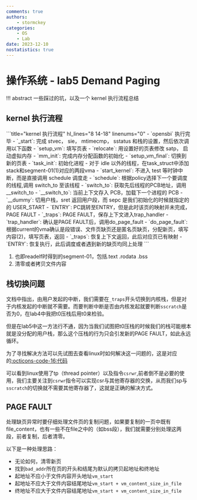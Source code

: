 ```yaml
---
comments: true
authors:
    - stormckey
categories:
    - OS
    - Lab
date: 2023-12-10
nostatistics: true
---
```


# 操作系统 - lab5 Demand Paging
!!! abstract
    一些踩过的坑，以及一个 kernel 执行流程总结
<!-- more -->

## kernel 执行流程

<div class="annotate" markdown>
```title="kernel 执行流程" hl_lines="8 14-18" linenums="0"
- `opensbi` 执行完毕
- `_start`: 完成 stvec， sie， mtimecmp， sstatus 和栈的设置，然后依次调用以下函数
    - `setup_vm`: 填写页表
    - `relocate`: 用设置好的页表修改 satp， 启动虚拟内存
    - `mm_init`: 完成内存分配函数的初始化
    - `setup_vm_final`: 切换到新的页表
    - `task_init`: 初始化进程
        - 对于 idle 以外的线程，在task_struct中添加stack和segment-01(1)对应的两段vma
- `start_kernel`: 不进入 test 等时钟中断，而是直接调用 schedule 调度走
- `schedule`: 根据policy选择下一个要调度的线程,调用 switch_to 至该线程
- `switch_to`: 获取先后线程的PCB地址，调用__switch_to
- `__switch_to`: 当前上下文存入 PCB，加载下一个进程的 PCB
- `__dummy`: 切用户栈，sret 返回用户段，而 sepc 是我们初始化的时候就指定的的 USER_START
- `ENTRY`: PC跳转至ENTRY，但是此时该页的映射并未完成，PAGE FAULT
- `_traps`: PAGE FAULT，保存上下文进入trap_handler
- `trap_handler`: 确认是PAGE FAULT后，调用do_page_fault
- `do_page_fault`: 根据current的vma确认是段错误、文件页缺页还是匿名页缺页，分配新页，填写内容(2)，填写页表，返回
- `_traps`: 恢复上下文返回，此后对应页已有映射
- `ENTRY`: 恢复执行，此后调度或者遇到新的缺页均同上处理
```
</div>

1.  也即readelf时得到的segment-01，包括.text .rodata .bss
2.  清零或者拷贝文件内容

## 栈切换问题

文档中指出，由用户发起的中断，我们需要在`_traps`开头切换到内核栈，但是对于内核发起的中断就不需要。而要判断中断是否由内核发起就要判断`sscratch`是否为0，在lab4中我把t0压栈后用t0来检验。

但是在lab5中这一方法行不通，因为当我们试图把t0压栈的时候我们的栈可能根本就是没分配的用户栈，那么这个压栈的行为只会引发新的PAGE FAULT，如此永远循环。

为了寻找解决方法可以先试图去查看linux时如何解决这一问题的，这是对应的[:octicons-code-16:代码](https://elixir.bootlin.com/linux/v6.0/source/arch/riscv/kernel/entry.S#L27)

可以看到linux使用了tp（thread pointer）以及指令`csrwr`,前者倒不是必要的使用，我们主要关注到`csrwr`指令可以实现csr与其他寄存器的交换，从而我们sp与`sscratch`的切换就不需要其他寄存器了，这就是正确的解决方式。

## PAGE FAULT

处理缺页异常时要仔细处理文件页的复制问题，如果要复制的一页中既有file_content，也有一些不在file之中的（如bss段），我们就需要分别处理这两段，前者复制，后者清零。

以下是一种处理思路：

- 无论如何，清零新页
- 找到`bad_addr`所在页的开头和结尾为默认的拷贝起地址和终地址
- 起地址不应小于文件内容开头地址`vm_start`
- 起地址不应大于文件内容结尾地址`vm_start + vm_content_size_in_file`
- 终地址不应大于文件内容结尾地址`vm_start + vm_content_size_in_file`